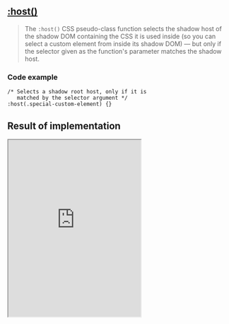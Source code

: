 ## [:host()](https://developer.mozilla.org/en-US/docs/Web/CSS/:host_function)

> The `:host()` CSS pseudo-class function selects the shadow host of the shadow DOM containing the CSS it is used inside (so you can select a custom element from inside its shadow DOM) — but only if the selector given as the function's parameter matches the shadow host.


### Code example

```
/* Selects a shadow root host, only if it is
   matched by the selector argument */
:host(.special-custom-element) {}

```
## Result of implementation 

<iframe class="interactive is-tabbed-shorter-height" height="400" src="https://interactive-examples.mdn.mozilla.net/pages/tabbed/pseudo-class-host_function.html" title="MDN Web Docs Interactive Example" loading="lazy" data-readystate="complete"></iframe>